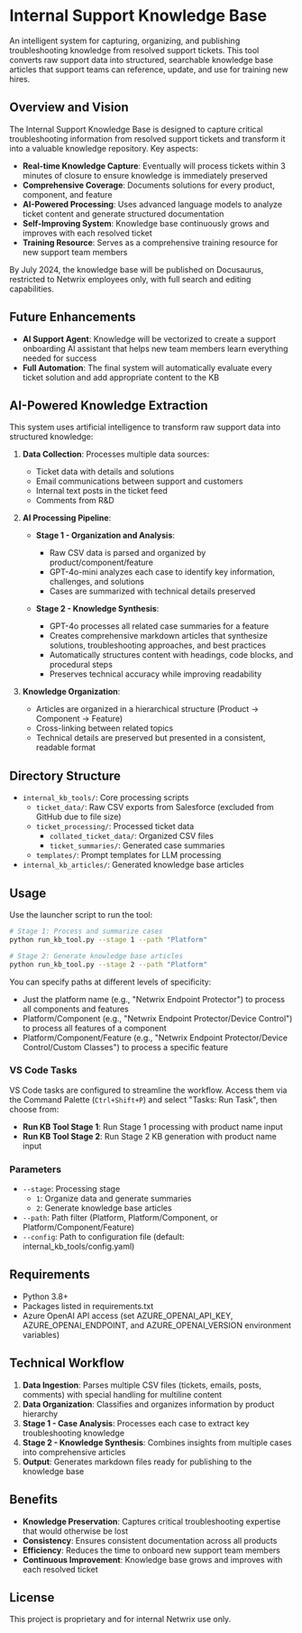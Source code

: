 # Internal Support Knowledge Base

An intelligent system for capturing, organizing, and publishing troubleshooting knowledge from resolved support tickets. This tool converts raw support data into structured, searchable knowledge base articles that support teams can reference, update, and use for training new hires.

## Overview and Vision

The Internal Support Knowledge Base is designed to capture critical troubleshooting information from resolved support tickets and transform it into a valuable knowledge repository. Key aspects:

- **Real-time Knowledge Capture**: Eventually will process tickets within 3 minutes of closure to ensure knowledge is immediately preserved
- **Comprehensive Coverage**: Documents solutions for every product, component, and feature
- **AI-Powered Processing**: Uses advanced language models to analyze ticket content and generate structured documentation
- **Self-Improving System**: Knowledge base continuously grows and improves with each resolved ticket
- **Training Resource**: Serves as a comprehensive training resource for new support team members

By July 2024, the knowledge base will be published on Docusaurus, restricted to Netwrix employees only, with full search and editing capabilities.

## Future Enhancements

- **AI Support Agent**: Knowledge will be vectorized to create a support onboarding AI assistant that helps new team members learn everything needed for success
- **Full Automation**: The final system will automatically evaluate every ticket solution and add appropriate content to the KB

## AI-Powered Knowledge Extraction

This system uses artificial intelligence to transform raw support data into structured knowledge:

1. **Data Collection**: Processes multiple data sources:
   - Ticket data with details and solutions
   - Email communications between support and customers
   - Internal text posts in the ticket feed
   - Comments from R&D

2. **AI Processing Pipeline**:
   - **Stage 1 - Organization and Analysis**: 
     - Raw CSV data is parsed and organized by product/component/feature
     - GPT-4o-mini analyzes each case to identify key information, challenges, and solutions
     - Cases are summarized with technical details preserved
   
   - **Stage 2 - Knowledge Synthesis**:
     - GPT-4o processes all related case summaries for a feature
     - Creates comprehensive markdown articles that synthesize solutions, troubleshooting approaches, and best practices
     - Automatically structures content with headings, code blocks, and procedural steps
     - Preserves technical accuracy while improving readability

3. **Knowledge Organization**:
   - Articles are organized in a hierarchical structure (Product → Component → Feature)
   - Cross-linking between related topics
   - Technical details are preserved but presented in a consistent, readable format

## Directory Structure

- `internal_kb_tools/`: Core processing scripts
  - `ticket_data/`: Raw CSV exports from Salesforce (excluded from GitHub due to file size)
  - `ticket_processing/`: Processed ticket data
    - `collated_ticket_data/`: Organized CSV files
    - `ticket_summaries/`: Generated case summaries
  - `templates/`: Prompt templates for LLM processing
- `internal_kb_articles/`: Generated knowledge base articles

## Usage

Use the launcher script to run the tool:

```bash
# Stage 1: Process and summarize cases
python run_kb_tool.py --stage 1 --path "Platform"

# Stage 2: Generate knowledge base articles
python run_kb_tool.py --stage 2 --path "Platform"
```

You can specify paths at different levels of specificity:
- Just the platform name (e.g., "Netwrix Endpoint Protector") to process all components and features
- Platform/Component (e.g., "Netwrix Endpoint Protector/Device Control") to process all features of a component
- Platform/Component/Feature (e.g., "Netwrix Endpoint Protector/Device Control/Custom Classes") to process a specific feature

### VS Code Tasks

VS Code tasks are configured to streamline the workflow. Access them via the Command Palette (`Ctrl+Shift+P`) and select "Tasks: Run Task", then choose from:

- **Run KB Tool Stage 1**: Run Stage 1 processing with product name input
- **Run KB Tool Stage 2**: Run Stage 2 KB generation with product name input 

### Parameters

- `--stage`: Processing stage
  - `1`: Organize data and generate summaries
  - `2`: Generate knowledge base articles
- `--path`: Path filter (Platform, Platform/Component, or Platform/Component/Feature)
- `--config`: Path to configuration file (default: internal_kb_tools/config.yaml)

## Requirements

- Python 3.8+
- Packages listed in requirements.txt
- Azure OpenAI API access (set AZURE_OPENAI_API_KEY, AZURE_OPENAI_ENDPOINT, and AZURE_OPENAI_VERSION environment variables)

## Technical Workflow

1. **Data Ingestion**: Parses multiple CSV files (tickets, emails, posts, comments) with special handling for multiline content
2. **Data Organization**: Classifies and organizes information by product hierarchy
3. **Stage 1 - Case Analysis**: Processes each case to extract key troubleshooting knowledge
4. **Stage 2 - Knowledge Synthesis**: Combines insights from multiple cases into comprehensive articles
5. **Output**: Generates markdown files ready for publishing to the knowledge base

## Benefits

- **Knowledge Preservation**: Captures critical troubleshooting expertise that would otherwise be lost
- **Consistency**: Ensures consistent documentation across all products
- **Efficiency**: Reduces the time to onboard new support team members
- **Continuous Improvement**: Knowledge base grows and improves with each resolved ticket

## License

This project is proprietary and for internal Netwrix use only. 